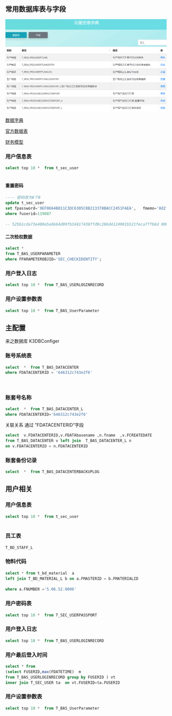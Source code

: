 
## 常用数据库表与字段
![](./imgs/云星空表字典.png)

[数据字典](http://192.168.20.199:2028/k3cloud.html)

[官方数据表](https://open.kingdee.com/K3Cloud/CDPPortal/DataModel.aspx)

[财务模型](https://open.kingdee.com/K3Cloud/PDM/FIN%E8%B4%A2%E5%8A%A1_files/FIN%E8%B4%A2%E5%8A%A1_toc.htm)

### 用户信息表

```sql
select top 10 *  from t_sec_user
	
```

#### 重置密码

```sql
---- 密码改为6个8
update t_sec_user 
set fpassword='9EF0664B011C3DC6305C8B213378BACC2451FAEA',   fmemo='8d2fea58-cda1-4035-9024-56cc6df8957c' 
where fuserid=119087
 
-- 525b1cda73e400e5e6b64d09fb3d417438ffd9c286d4124901b521feca7ffb6d	000352540018e2798ad311edf608d84de510
```



#### 二次检权数据

```sql
select *  
from T_BAS_USERPARAMETER
where FPARAMETEROBJID='SEC_CHECKIDENTITY'; 	
```





### 用户登入日志

```sql
select top 10 *  from T_BAS_USERLOGINRECORD

```

### 用户设置参数表

```sql
select top 10 *  from T_BAS_UserParameter

```

## 主配置

来之数据库 K3DBConfiger

### 账号系统表

```sql
select  *  from T_BAS_DATACENTER
where FDATACENTERID = '646312c743e2f6'    

    
```

### 账套号名称

```sql
select  *  from T_BAS_DATACENTER_L
where FDATACENTERID='646312c743e2f6'
```



关联关系 通过 ”FDATACENTERID“字段 

```sql
select  v.FDATACENTERID,v.FDATAbasename ,n.fname  ,v.FCREATEDATE
from T_BAS_DATACENTER v left join  T_BAS_DATACENTER_L n 
on v.FDATACENTERID = n.FDATACENTERID

```



### 账套备份记录

```sql
select  *  from T_BAS_DATACENTERBACKUPLOG	
```


## 用户相关



### 用户信息表

```sql
select top 10 *  from t_sec_user
	
```

### 员工表

```sql
T_BD_STAFF_L
```

### 物料代码
```sql
select * from t_bd_material  a
left join T_BD_MATERIAL_L b on a.FMASTERID = b.FMATERIALID

where a.FNUMBER ='5.06.52.0006'
```

### 用户密码表

```sql
select top 10 *  from T_SEC_USERPASSPORT

```

### 用户登入日志

```sql
select top 10 *  from T_BAS_USERLOGINRECORD

```
### 用户最后登入时间
```sql
select * from 
(select FUSERID,max(FDATETIME)  m
from T_BAS_USERLOGINRECORD group by FUSERID ) vt 
inner join T_SEC_USER ta  on vt.FUSERID=ta.FUSERID


```
### 用户设置参数表

```sql
select top 10 *  from T_BAS_UserParameter

```

